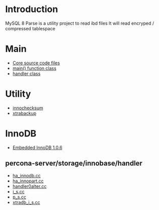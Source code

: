 # Introduction

MySQL 8 Parse is a utility project to read ibd files 
It will read encryped / compressed tablespace

# Main

- [Core source code files](./main_files.md)
- [main() function class](./sql/mysqld.md)
- [handler class](./sql/handler.md)

# Utility

- [innochecksum](./innobase/innochecksum.md)
- [xtrabackup](./innobase/xtrabackup.md)

# InnoDB

- [Embedded InnoDB 1.0.6](./embedded/README.md)

## percona-server/storage/innobase/handler

- [ha_innodb.cc](./innobase/ha_innodb.md)
- [ha_innopart.cc](./innobase/ha_innopart.md)
- [handler0alter.cc](./innobase/handler0alter.md)
- [i_s.cc](./innobase/i_s.md)
- [p_s.cc](./innobase/p_s.md)
- [xtradb_i_s.cc](./innobase/xtradb_i_s.md)